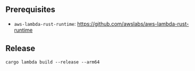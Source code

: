 ## Prerequisites
* `aws-lambda-rust-runtime`: https://github.com/awslabs/aws-lambda-rust-runtime

## Release

```
cargo lambda build --release --arm64
```
